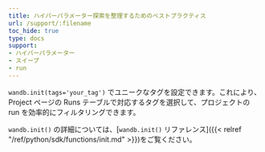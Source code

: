 ```yaml
---
title: ハイパーパラメーター探索を整理するためのベストプラクティス
url: /support/:filename
toc_hide: true
type: docs
support:
- ハイパーパラメーター
- スイープ
- run
---
```


`wandb.init(tags='your_tag')` でユニークなタグを設定できます。これにより、Project ページの Runs テーブルで対応するタグを選択して、プロジェクトの run を効率的にフィルタリングできます。

`wandb.init()` の詳細については、[`wandb.init()` リファレンス]({{< relref "/ref/python/sdk/functions/init.md" >}})をご覧ください。